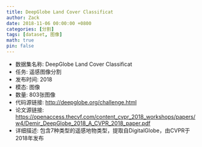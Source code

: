 ```yaml
---
title: DeepGlobe Land Cover Classificat
author: Zack
date: 2018-11-06 00:00:00 +0800
categories: [分割]
tags: [dataset, 图像]
math: true
pin: false
---
```

- 数据集名称: DeepGlobe Land Cover Classificat
- 任务: 遥感图像分割
- 发布时间: 2018
- 模态: 图像
- 数量: 803张图像
- 代码源链接: http://deepglobe.org/challenge.html
- 论文源链接: https://openaccess.thecvf.com/content_cvpr_2018_workshops/papers/w4/Demir_DeepGlobe_2018_A_CVPR_2018_paper.pdf
- 详细描述: 包含7种类型的遥感地物类型，提取自DigitalGlobe，由CVPR于2018年发布
